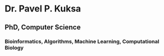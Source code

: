 # Dr. Pavel P. Kuksa
## PhD, Computer Science
### Bioinformatics, Algorithms, Machine Learning, Computational Biology
